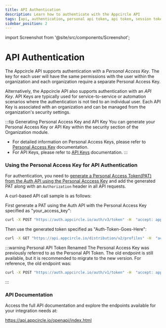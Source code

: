```yaml
---
title: API Authentication
description: Learn how to authenticate with the Appcircle API
tags: [api, authentication, personal api token, api token, session token]
sidebar_position: 2
---
```


import Screenshot from '@site/src/components/Screenshot';

# API Authentication

The Appcircle API supports authentication with a _Personal Access Key_. The key for each user will have the same permissions with the user within the organization and each organization require a separate Personal Access Key.

Alternatively, the Appcircle API also supports authentication with an _API Key_. API Keys are typically used for service-to-service or automation scenarios where the authentication is not tied to an individual user. Each API Key is associated with an organization and can be managed from the organization's security settings.

:::tip Generating Personal Access Key and API Key
You can generate your Personal Access Key or API Key within the security section of the Organization module.
- For detailed information on Personal Access Keys, please refer to [Personal Access Key](/account/my-organization/security/personal-api-token) documentation.
- For API Keys, please refer to [API Keys](/account/my-organization/security/api-keys) documentation.
:::

### Using the Personal Access Key for API Authentication

For authentication, you need to [generate a Personal Access Token(PAT) from the Auth API using the Personal Acccess Key](https://api.appcircle.io/openapi/index.html?urls.primaryName=auth) and add the generated PAT along with an `Authorization` header in all API requests.

A curl-based API call sample is as follows:

First generate a PAT using the Auth API with the Personal Access Key specified as "your_access_key":

```bash
curl -X POST "https://auth.appcircle.io/auth/v3/token" -H  "accept: application/json" -H  "Content-Type: application/x-www-form-urlencoded" -d "personalAccessKey=your_access_key"
```

Then use the generated token specified as "Auth-Token-Goes-Here":

```bash
curl -X GET "https://api.appcircle.io/distribution/v2/profiles" -H  "accept: application/json" -H  "Authorization: Auth-Token-Goes-Here"
```

:::warning Personal API Token Renamed
The Personal Access Key was previously referred to as the Personal API Token. The old endpoint is still available, but it is recommended to migrate to the new version.
For reference, the old endpoint was:
```bash
curl -X POST "https://auth.appcircle.io/auth/v1/token" -H  "accept: application/json" -H  "Content-Type: application/x-www-form-urlencoded" -d "pat=Personal-API-Token""
```
:::

### API Documentation

Access the full API documentation and explore the endpoints available for your integration needs at:

https://api.appcircle.io/openapi/index.html
